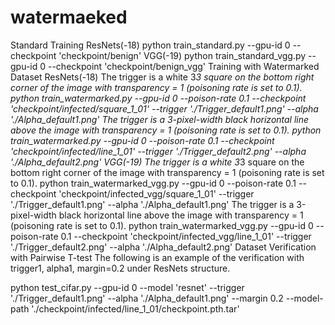 # watermaeked
Standard Training
ResNets(-18)
python train_standard.py --gpu-id 0 --checkpoint 'checkpoint/benign'
VGG(-19)
python train_standard_vgg.py --gpu-id 0 --checkpoint 'checkpoint/benign_vgg'
Training with Watermarked Dataset
ResNets(-18)
The trigger is a white 3*3 square on the bottom right corner of the image with transparency = 1 (poisoning rate is set to 0.1).
python train_watermarked.py --gpu-id 0 --poison-rate 0.1 --checkpoint 'checkpoint/infected/square_1_01' --trigger './Trigger_default1.png' --alpha './Alpha_default1.png' 
The trigger is a 3-pixel-width black horizontal line above the image with transparency = 1 (poisoning rate is set to 0.1).
python train_watermarked.py --gpu-id 0 --poison-rate 0.1 --checkpoint 'checkpoint/infected/line_1_01' --trigger './Trigger_default2.png' --alpha './Alpha_default2.png' 
VGG(-19)
The trigger is a white 3*3 square on the bottom right corner of the image with transparency = 1 (poisoning rate is set to 0.1).
python train_watermarked_vgg.py --gpu-id 0 --poison-rate 0.1 --checkpoint 'checkpoint/infected_vgg/square_1_01' --trigger './Trigger_default1.png' --alpha './Alpha_default1.png' 
The trigger is a 3-pixel-width black horizontal line above the image with transparency = 1 (poisoning rate is set to 0.1).
python train_watermarked_vgg.py --gpu-id 0 --poison-rate 0.1 --checkpoint 'checkpoint/infected_vgg/line_1_01' --trigger './Trigger_default2.png' --alpha './Alpha_default2.png' 
Dataset Verification with Pairwise T-test
The following is an example of the verification with trigger1, alpha1, margin=0.2 under ResNets structure.

python test_cifar.py --gpu-id 0 --model 'resnet' --trigger './Trigger_default1.png' --alpha './Alpha_default1.png' --margin 0.2 --model-path './checkpoint/infected/line_1_01/checkpoint.pth.tar'
